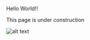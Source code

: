 Hello World!!

This page is under construction

![alt text](https://github.com/AnVIX/AnVIX.github.io/edit/master/data-insight.png "Data & Insight Logo")
